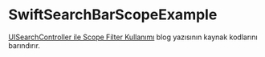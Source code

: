 <H1> SwiftSearchBarScopeExample </H1>
<p><a href="https://medium.com/@silekhakan/uisearchcontroller-ile-scope-filter-kullanımı-23a6b4557f43">UISearchController ile Scope Filter Kullanımı</a> blog yazısının kaynak kodlarını barındırır.</p>


